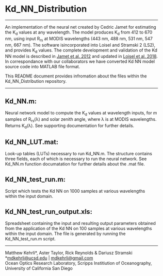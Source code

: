 # Kd_NN_Distribution
---
An implementation of the neural net created by Cedric Jamet for estimating the K<sub>d</sub> values at any wavelength. The model produces K<sub>d</sub> from 412 to 670 nm, using input R<sub>rs</sub> at MODIS wavelengths (443 nm, 488 nm, 531 nm, 547 nm, 667 nm). The software isincorporated into Loisel and Stramski 2 (LS2), and provides K<sub>d</sub> values. The complete development and validation of the Kd NN model is described in [Jamet et al. 2012](https://doi.org/10.1029/2012JC008076) and updated in [Loisel et al. 2018](https://agupubs.onlinelibrary.wiley.com/doi/full/10.1002/2017JC013632). In correspondance with our collaborators we have converted Kd NN model source code into MATLAB file format.

This README document provides infromation about the files within the Kd_NN_Distribution repository.

---

## Kd_NN.m:
Neural network model to compute the K<sub>d</sub> values at wavelength inputs, for *m* samples of R<sub>rs</sub>(λ) and solar zenith angle, where λ is at MODIS wavelengths. Returns K<sub>d</sub>(λ). See supporting documentation for further details.

## Kd_NN_LUT.mat:
Look-up tables (LUTs) necessary to run Kd_NN.m. The structure contains three fields, each of which is necessary to run the neural network. See Kd_NN.m function documatation for further details about the .mat file.

## Kd_NN_test_run.m:
Script which tests the Kd NN on 1000 samples at various wavelengths within the input domain.

## Kd_NN_test_run_output.xls:
Spreadsheet containing the input and resulting output parameters obtained from the application of the Kd NN on 100 samples at various wavelengths within the input domain. The file is generated by running the Kd_NN_test_run.m script.

---

Matthew Kehrli*, Aster Taylor, Rick Reynolds & Dariusz Stramski\
*mdkehrli@ucsd.edu | mdkehrli@gmail.com\
Ocean Optics Research Laboratory, Scripps Institiution of Oceanography, University of California San Diego
